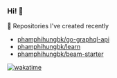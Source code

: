 ### Hi! 👋

👷 Repositories I've created recently


- [phamphihungbk/go-graphql-api](https://github.com/phamphihungbk/go-graphql-api)
- [phamphihungbk/learn](https://github.com/phamphihungbk/learn)
- [phamphihungbk/beam-starter](https://github.com/phamphihungbk/beam-starter)

[![wakatime](https://wakatime.com/badge/user/f885042d-ba14-4293-8bdb-b81f60b455d7.svg)](https://wakatime.com/@f885042d-ba14-4293-8bdb-b81f60b455d7)
